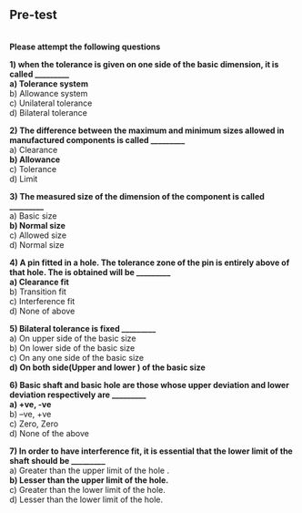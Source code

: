 ## Pre-test
<br>
<b> Please attempt the following questions </b>
<br>

<b>1) when the tolerance is given on one side of the basic dimension, it is called _________<br></b>
<b>a) Tolerance system<br></b>
b) Allowance system<br>
c) Unilateral tolerance<br>
d) Bilateral tolerance<br>

<b>2) The difference between the maximum and minimum sizes allowed in manufactured components is called _________<br></b>
a) Clearance <br>
<b> b) Allowance<br></b>
c) Tolerance <br>
d) Limit<br>

<b>3) The measured size of the dimension of the component is called _________ <br></b>
a) Basic size<br>
<b>b) Normal size<br></b>
c) Allowed size<br>
d) Normal size<br>

<b>4) A pin fitted in a hole. The tolerance zone of the pin is entirely above of that hole. The is obtained will be _________<br></b>
<b>a) Clearance fit<br></b>
b) Transition fit <br>
c) Interference fit<br>
d) None of above<br>

<b>5) Bilateral tolerance is fixed _________<br></b>
a) On upper side of the basic size<br>
b) On lower side of the basic size<br>
c) On any one side of the basic size<br>
<b>d) On both side(Upper and lower ) of the basic size<br></b>

<b>6) Basic shaft and basic hole are those whose upper deviation and lower deviation respectively are _________<br></b>
<b>a) +ve, -ve<br></b>
b) –ve, +ve <br>
c) Zero, Zero  <br>
d) None of the above<br>

<b>7) In order to have interference fit, it is essential that the lower limit of the shaft should be _________<br></b>
a)	Greater than the upper limit of the hole .<br>
<b>b)	Lesser than the upper limit of the hole.<br></b>
c)	Greater than the lower limit of the hole.<br>
d)	Lesser than the lower limit of the hole.<br>

